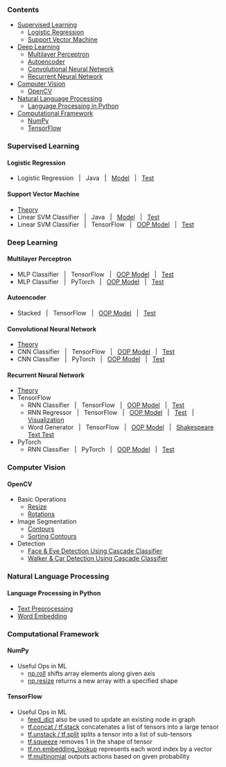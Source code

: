 ### Contents
* [Supervised Learning](https://github.com/zhedongzheng/finch#supervised-learning)
    * [Logistic Regression](https://github.com/zhedongzheng/finch#logistic-regression)
    * [Support Vector Machine](https://github.com/zhedongzheng/finch#support-vector-machine)
* [Deep Learning](https://github.com/zhedongzheng/finch#deep-learning)
    * [Multilayer Perceptron](https://github.com/zhedongzheng/finch#multilayer-perceptron)
    * [Autoencoder](https://github.com/zhedongzheng/finch#autoencoder)
    * [Convolutional Neural Network](https://github.com/zhedongzheng/finch#convolutional-neural-network)
    * [Recurrent Neural Network](https://github.com/zhedongzheng/finch#recurrent-neural-network)
* [Computer Vision](https://github.com/zhedongzheng/finch#computer-vision)
    * [OpenCV](https://github.com/zhedongzheng/finch#opencv)
* [Natural Language Processing](https://github.com/zhedongzheng/finch#natural-language-processing)
    * [Language Processing in Python](https://github.com/zhedongzheng/finch#language-processing-in-python)
* [Computational Framework](https://github.com/zhedongzheng/finch#computational-framework)
    * [NumPy](https://github.com/zhedongzheng/finch#numpy)
    * [TensorFlow](https://github.com/zhedongzheng/finch#tensorflow)
### Supervised Learning
#### Logistic Regression
* Logistic Regression &nbsp; | &nbsp; Java &nbsp; | &nbsp; [Model](https://github.com/zhedongzheng/finch/blob/master/java-models/LogisticRegression.java) &nbsp; | &nbsp; [Test](https://github.com/zhedongzheng/finch/blob/master/java-models/LogisticRegressionTest.java)
#### Support Vector Machine
* [Theory](https://zhedongzheng.github.io/finch/svm)
* Linear SVM Classifier &nbsp; | &nbsp; Java &nbsp; | &nbsp; [Model](https://github.com/zhedongzheng/finch/blob/master/java-models/LinearSVM.java) &nbsp; | &nbsp; [Test](https://github.com/zhedongzheng/finch/blob/master/java-models/LinearSVMTest.java)
* Linear SVM Classifier &nbsp; | &nbsp; TensorFlow &nbsp; | &nbsp; [OOP Model](https://github.com/zhedongzheng/finch/blob/master/tensorflow-models/linear_svm_clf.py) &nbsp; | &nbsp; [Test](https://github.com/zhedongzheng/finch/blob/master/tensorflow-models/linear_svm_clf_test.py)
### Deep Learning
#### Multilayer Perceptron
* MLP Classifier &nbsp; | &nbsp; TensorFlow &nbsp; | &nbsp; [OOP Model](https://github.com/zhedongzheng/finch/blob/master/tensorflow-models/mlp_clf.py) &nbsp; | &nbsp; [Test](https://github.com/zhedongzheng/finch/blob/master/tensorflow-models/mlp_clf_test.py)
* MLP Classifier &nbsp; | &nbsp; PyTorch &nbsp; | &nbsp; [OOP Model](https://github.com/zhedongzheng/finch/blob/master/torch-models/mlp_clf.py) &nbsp; | &nbsp; [Test](https://github.com/zhedongzheng/finch/blob/master/torch-models/mlp_clf_test.py)
#### Autoencoder
* Stacked &nbsp; | &nbsp; TensorFlow &nbsp; | &nbsp; [OOP Model](https://github.com/zhedongzheng/finch/blob/master/tensorflow-models/autoencoder.py) &nbsp; | &nbsp; [Test](https://github.com/zhedongzheng/finch/blob/master/tensorflow-models/autoencoder_test.py)
#### Convolutional Neural Network
* [Theory](https://zhedongzheng.github.io/finch/conv)
* CNN Classifier &nbsp; | &nbsp; TensorFlow &nbsp; | &nbsp; [OOP Model](https://github.com/zhedongzheng/finch/blob/master/tensorflow-models/conv_clf.py) &nbsp; | &nbsp; [Test](https://github.com/zhedongzheng/finch/blob/master/tensorflow-models/conv_clf_test.py)
* CNN Classifier &nbsp; | &nbsp; PyTorch &nbsp; | &nbsp; [OOP Model](https://github.com/zhedongzheng/finch/blob/master/torch-models/cnn_clf.py) &nbsp; | &nbsp; [Test](https://github.com/zhedongzheng/finch/blob/master/torch-models/cnn_clf_test.py)
#### Recurrent Neural Network
* [Theory](https://zhedongzheng.github.io/finch/rnn)
* TensorFlow  
    * RNN Classifier &nbsp; | &nbsp; TensorFlow &nbsp; | &nbsp; [OOP Model](https://github.com/zhedongzheng/finch/blob/master/tensorflow-models/rnn_clf.py) &nbsp; | &nbsp; [Test](https://github.com/zhedongzheng/finch/blob/master/tensorflow-models/rnn_clf_test.py)
    * RNN Regressor &nbsp; | &nbsp; TensorFlow &nbsp; | &nbsp; [OOP Model](https://github.com/zhedongzheng/finch/blob/master/tensorflow-models/rnn_regr.py) &nbsp; | &nbsp; [Test](https://github.com/zhedongzheng/finch/blob/master/tensorflow-models/rnn_regr_test.py) &nbsp; | &nbsp; [Visualization](https://github.com/zhedongzheng/finch/blob/master/assets/rnn_regr_plot.gif)
    * Word Generator &nbsp; | &nbsp; TensorFlow &nbsp; | &nbsp; [OOP Model](https://github.com/zhedongzheng/finch/blob/master/tensorflow-models/rnn_lang_model.py) &nbsp; | &nbsp; [Shakespeare Text Test](https://github.com/zhedongzheng/finch/blob/master/tensorflow-models/rnn_shakespeare_test.py)
* PyTorch
     * RNN Classifier &nbsp; | &nbsp; PyTorch &nbsp; | &nbsp; [OOP Model](https://github.com/zhedongzheng/finch/blob/master/torch-models/rnn_clf.py) &nbsp; | &nbsp; [Test](https://github.com/zhedongzheng/finch/blob/master/torch-models/rnn_clf_test.py)
### Computer Vision
#### OpenCV
* Basic Operations
  * [Resize](https://github.com/zhedongzheng/finch/blob/master/computer-vision/resize.ipynb)
  * [Rotations](https://github.com/zhedongzheng/finch/blob/master/computer-vision/rotations.ipynb)
* Image Segmentation
  * [Contours](https://github.com/zhedongzheng/finch/blob/master/computer-vision/contours.ipynb)
  * [Sorting Contours](https://github.com/zhedongzheng/finch/blob/master/computer-vision/sorting-contours.ipynb)
* Detection
  * [Face & Eye Detection Using Cascade Classifier](https://github.com/zhedongzheng/finch/blob/master/computer-vision/face-eye-detection.ipynb)
  * [Walker & Car Detection Using Cascade Classifier](https://github.com/zhedongzheng/finch/blob/master/computer-vision/car-walker-detection.ipynb)
### Natural Language Processing
#### Language Processing in Python
* [Text Preprocessing](https://github.com/zhedongzheng/finch/blob/master/natural-language-processing/text-preprocessing.ipynb)
* [Word Embedding](https://github.com/zhedongzheng/finch/blob/master/natural-language-processing/word-embedding.ipynb)
### Computational Framework
#### NumPy
* Useful Ops in ML
   * [np.roll](https://github.com/zhedongzheng/finch/blob/master/numpy-basic-ops/np.roll.ipynb) shifts array elements along given axis
   * [np.resize](https://github.com/zhedongzheng/finch/blob/master/numpy-basic-ops/np.resize.ipynb) returns a new array with a specified shape
#### TensorFlow
* Useful Ops in ML
   * [feed_dict](https://github.com/zhedongzheng/finch/blob/master/tensorflow-basic-ops/feed_dict.ipynb) also be used to update an existing node in graph
   * [tf.concat / tf.stack](https://github.com/zhedongzheng/finch/blob/master/tensorflow-basic-ops/tf.concat%20%26%20tf.stack.ipynb) concatenates a list of tensors into a large tensor
   * [tf.unstack / tf.split](https://github.com/zhedongzheng/finch/blob/master/tensorflow-basic-ops/tf.unstack%20%26%20tf.split.ipynb) splits a tensor into a list of sub-tensors
   * [tf.squeeze](https://github.com/zhedongzheng/finch/blob/master/tensorflow-basic-ops/tf.squeeze.ipynb) removes 1 in the shape of tensor
   * [tf.nn.embedding_lookup](https://github.com/zhedongzheng/finch/blob/master/tensorflow-basic-ops/tf.nn.embedding_lookup.ipynb) represents each word index by a vector
   * [tf.multinomial](https://github.com/zhedongzheng/finch/blob/master/tensorflow-basic-ops/tf.multinomial.ipynb) outputs actions based on given probability
